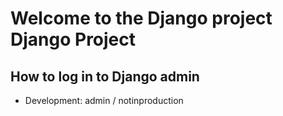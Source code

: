 Welcome to the Django project Django Project
================================================

How to log in to Django admin
-----------------------------

* Development: admin / notinproduction
